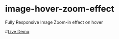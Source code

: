 # image-hover-zoom-effect
Fully Responsive Image Zoom-in effect on hover

#[Live Demo](https://shaad-imran.github.io/image-hover-zoom-effect/)
